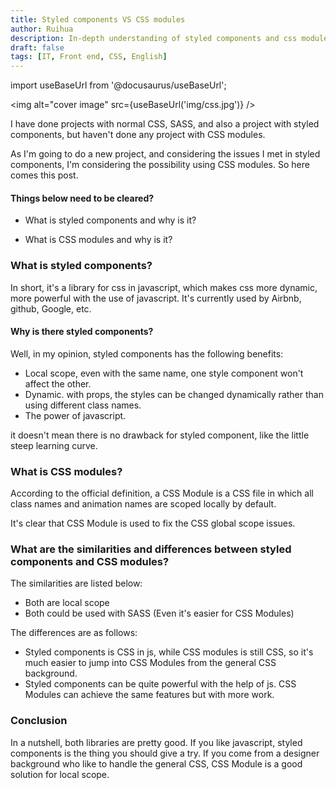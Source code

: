 ```yaml
---
title: Styled components VS CSS modules
author: Ruihua
description: In-depth understanding of styled components and css modules
draft: false
tags: [IT, Front end, CSS, English]
---
```


import useBaseUrl from '@docusaurus/useBaseUrl';

<img alt="cover image" src={useBaseUrl('img/css.jpg')} />

I have done projects with normal CSS, SASS, and also a project with styled components, but haven't done any project with CSS modules.

As I'm going to do a new project, and considering the issues I met in styled components, I'm considering the possibility using CSS modules. So here comes this post.

#### Things below need to be cleared?

- What is styled components and why is it?

<!--truncate-->

- What is CSS modules and why is it?

### What is styled components?

In short, it's a library for css in javascript, which makes css more dynamic, more powerful with the use of javascript. It's currently used by Airbnb, github, Google, etc.

#### Why is there styled components?

Well, in my opinion, styled components has the following benefits:

- Local scope, even with the same name, one style component won't affect the other.
- Dynamic. with props, the styles can be changed dynamically rather than using different class names.
- The power of javascript.

it doesn't mean there is no drawback for styled component, like the little steep learning curve.

### What is CSS modules?

According to the official definition, a CSS Module is a CSS file in which all class names and animation names are scoped locally by default.

It's clear that CSS Module is used to fix the CSS global scope issues.

### What are the similarities and differences between styled components and CSS modules?

The similarities are listed below:

- Both are local scope
- Both could be used with SASS (Even it's easier for CSS Modules)

The differences are as follows:

- Styled components is CSS in js, while CSS modules is still CSS, so it's much easier to jump into CSS Modules from the general CSS background.
- Styled components can be quite powerful with the help of js. CSS Modules can achieve the same features but with more work.

### Conclusion

In a nutshell, both libraries are pretty good. If you like javascript, styled components is the thing you should give a try. If you come from a designer background who like to handle the general CSS, CSS Module is a good solution for local scope.
